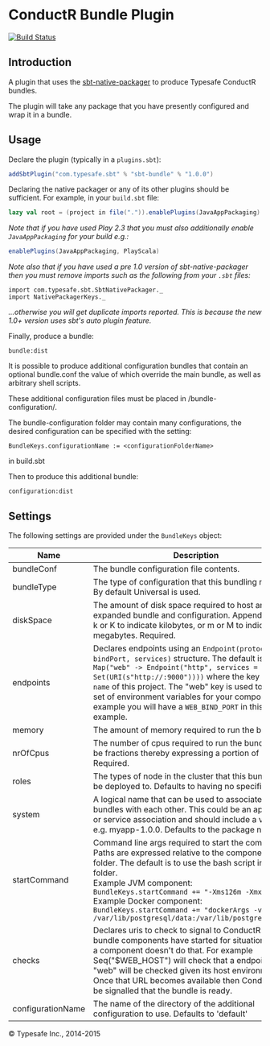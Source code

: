 # ConductR Bundle Plugin

[![Build Status](https://api.travis-ci.org/sbt/sbt-bundle.png?branch=master)](https://travis-ci.org/sbt/sbt-bundle)

## Introduction

A plugin that uses the [sbt-native-packager](https://github.com/sbt/sbt-native-packager) to produce Typesafe ConductR bundles.

The plugin will take any package that you have presently configured and wrap it in a bundle.

## Usage

Declare the plugin (typically in a `plugins.sbt`):

```scala
addSbtPlugin("com.typesafe.sbt" % "sbt-bundle" % "1.0.0")
```

Declaring the native packager or any of its other plugins should be sufficient. For example, in your `build.sbt` file:

```scala
lazy val root = (project in file(".")).enablePlugins(JavaAppPackaging)
```

_Note that if you have used Play 2.3 that you must also additionally enable `JavaAppPackaging` for your build e.g.:_

```scala
enablePlugins(JavaAppPackaging, PlayScala)
```

_Note also that if you have used a pre 1.0 version of sbt-native-packager then you must remove imports such as the following from your `.sbt` files:_


```
import com.typesafe.sbt.SbtNativePackager._
import NativePackagerKeys._
```

_...otherwise you will get duplicate imports reported. This is because the new 1.0+ version uses sbt's auto plugin feature._

Finally, produce a bundle:

```
bundle:dist
```

It is possible to produce additional configuration bundles that contain an optional bundle.conf the value of which override the main bundle, as
well as arbitrary shell scripts.

These additional configuration files must be placed in <src>/bundle-configuration/<configurationFolderName>.

The bundle-configuration folder may contain many configurations, the desired configuration can be specified with the setting:

```
BundleKeys.configurationName := <configurationFolderName>
```

in build.sbt

Then to produce this additional bundle:

```
configuration:dist
```

## Settings

The following settings are provided under the `BundleKeys` object:

Name              | Description
------------------|-------------
bundleConf        | The bundle configuration file contents.
bundleType        | The type of configuration that this bundling relates to. By default Universal is used.
diskSpace         | The amount of disk space required to host an expanded bundle and configuration. Append the letter k or K to indicate kilobytes, or m or M to indicate megabytes. Required.
endpoints         | Declares endpoints using an `Endpoint(protocol, bindPort, services)` structure. The default is `Map("web" -> Endpoint("http", services = Set(URI(s"http://:9000"))))` where the key is the `name` of this project. The "web" key is used to form a set of environment variables for your components. For example you will have a `WEB_BIND_PORT` in this example.
memory            | The amount of memory required to run the bundle.
nrOfCpus          | The number of cpus required to run the bundle (can be fractions thereby expressing a portion of CPU). Required.
roles             | The types of node in the cluster that this bundle can be deployed to. Defaults to having no specific roles.
system            | A logical name that can be used to associate multiple bundles with each other. This could be an application or service association and should include a version e.g. myapp-1.0.0. Defaults to the package name.
startCommand   | Command line args required to start the component. Paths are expressed relative to the component's bin folder. The default is to use the bash script in the bin folder. <br/> Example JVM component: </br> `BundleKeys.startCommand += "-Xms126m -Xmx512m"` </br> Example Docker component: </br> `BundleKeys.startCommand += "dockerArgs -v /var/lib/postgresql/data:/var/lib/postgresql/data"`
checks            | Declares uris to check to signal to ConductR that the bundle components have started for situations where a component doesn't do that. For example Seq("$WEB_HOST") will check that a endpoint named "web" will be checked given its host environment var. Once that URL becomes available then ConductR will be signalled that the bundle is ready.
configurationName | The name of the directory of the additional configuration to use. Defaults to 'default'

&copy; Typesafe Inc., 2014-2015
